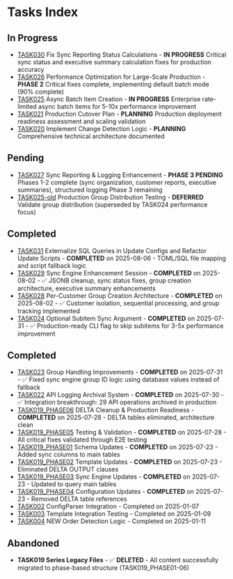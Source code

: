 # Tasks Index

## In Progress
- [TASK030](TASK030-fix-sync-reporting-status-calculations.md) Fix Sync Reporting Status Calculations - **IN PROGRESS** Critical sync status and executive summary calculation fixes for production accuracy
- [TASK026](TASK026-performance-optimization.md) Performance Optimization for Large-Scale Production - **PHASE 2** Critical fixes complete, implementing default batch mode (90% complete)
- [TASK025](TASK025-async-batch-item-creation.md) Async Batch Item Creation - **IN PROGRESS** Enterprise rate-limited async batch items for 5-10x performance improvement
- [TASK021](TASK021_PRODUCTION_CUTOVER.md) Production Cutover Plan - **PLANNING** Production deployment readiness assessment and scaling validation
- [TASK020](TASK020%20-%20Implement%20Change%20Detection%20Logic.md) Implement Change Detection Logic - **PLANNING** Comprehensive technical architecture documented

## Pending
- [TASK027](TASK027-sync-reporting-logging-enhancement.md) Sync Reporting & Logging Enhancement - **PHASE 3 PENDING** Phases 1-2 complete (sync organization, customer reports, executive summaries), structured logging Phase 3 remaining
- [TASK025-old](TASK025-production-group-distribution-testing.md) Production Group Distribution Testing - **DEFERRED** Validate group distribution (superseded by TASK024 performance focus)

## Completed
- [TASK031](TASK031-externalize-sql-queries.md) Externalize SQL Queries in Update Configs and Refactor Update Scripts - **COMPLETED** on 2025-08-06 - TOML/SQL file mapping and script fallback logic
- [TASK029](TASK029-sync-engine-enhancement.md) Sync Engine Enhancement Session - **COMPLETED** on 2025-08-02 - ✅ JSONB cleanup, sync status fixes, group creation architecture, executive summary enhancements
- [TASK028](TASK028-per-customer-group-creation-architecture.md) Per-Customer Group Creation Architecture - **COMPLETED** on 2025-08-02 - ✅ Customer isolation, sequential processing, and group tracking implemented
- [TASK024](TASK024-optional-subitem-sync.md) Optional Subitem Sync Argument - **COMPLETED** on 2025-07-31 - ✅ Production-ready CLI flag to skip subitems for 3-5x performance improvement

## Completed
- [TASK023](TASK023-group-handling-improvements.md) Group Handling Improvements - **COMPLETED** on 2025-07-31 - ✅ Fixed sync engine group ID logic using database values instead of fallback
- [TASK022](TASK022-api-logging-archival-system.md) API Logging Archival System - **COMPLETED** on 2025-07-30 - ✅ Integration breakthrough: 29 API operations archived in production
- [TASK019_PHASE06](TASK019_PHASE06.md) DELTA Cleanup & Production Readiness - **COMPLETED** on 2025-07-28 - DELTA tables eliminated, architecture clean
- [TASK019_PHASE05](TASK019_PHASE05.md) Testing & Validation - **COMPLETED** on 2025-07-28 - All critical fixes validated through E2E testing
- [TASK019_PHASE01](TASK019_PHASE01.md) Schema Updates - **COMPLETED** on 2025-07-23 - Added sync columns to main tables
- [TASK019_PHASE02](TASK019_PHASE02.md) Template Updates - **COMPLETED** on 2025-07-23 - Eliminated DELTA OUTPUT clauses  
- [TASK019_PHASE03](TASK019_PHASE03.md) Sync Engine Updates - **COMPLETED** on 2025-07-23 - Updated to query main tables
- [TASK019_PHASE04](TASK019_PHASE04.md) Configuration Updates - **COMPLETED** on 2025-07-23 - Removed DELTA table references
- [TASK002](TASK002%20-%20ConfigParser%20Integration%20(Real%20Database%20Connection).md) ConfigParser Integration - Completed on 2025-01-07
- [TASK003](TASK003%20-%20Template%20Integration%20Testing.md) Template Integration Testing - Completed on 2025-01-09
- [TASK004](TASK004%20-%20NEW%20Order%20Detection%20Logic%20(V2%20Tables).md) NEW Order Detection Logic - Completed on 2025-01-11

## Abandoned
- **TASK019 Series Legacy Files** - ✅ **DELETED** - All content successfully migrated to phase-based structure (TASK019_PHASE01-06)


